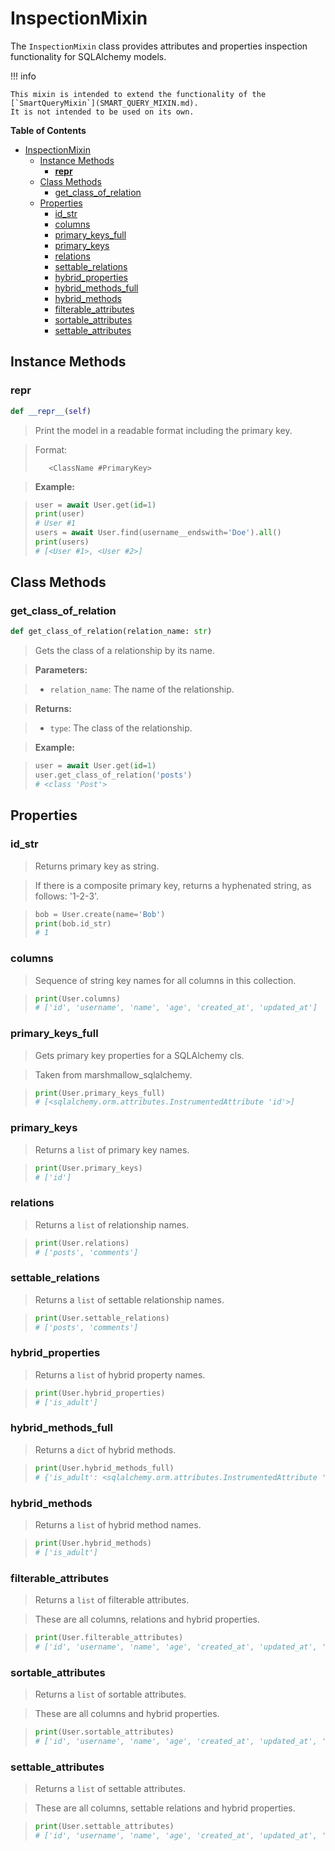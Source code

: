 # InspectionMixin

The `InspectionMixin` class provides attributes and properties inspection functionality for SQLAlchemy models.

!!! info

    This mixin is intended to extend the functionality of the
    [`SmartQueryMixin`](SMART_QUERY_MIXIN.md).
    It is not intended to be used on its own.

**Table of Contents**

- [InspectionMixin](#inspectionmixin)
  - [Instance Methods](#instance-methods)
    - [__repr__](#repr)
  - [Class Methods](#class-methods)
    - [get\_class\_of\_relation](#get_class_of_relation)
  - [Properties](#properties)
    - [id\_str](#id_str)
    - [columns](#columns)
    - [primary\_keys\_full](#primary_keys_full)
    - [primary\_keys](#primary_keys)
    - [relations](#relations)
    - [settable\_relations](#settable_relations)
    - [hybrid\_properties](#hybrid_properties)
    - [hybrid\_methods\_full](#hybrid_methods_full)
    - [hybrid\_methods](#hybrid_methods)
    - [filterable\_attributes](#filterable_attributes)
    - [sortable\_attributes](#sortable_attributes)
    - [settable\_attributes](#settable_attributes)

## Instance Methods

### __repr__
```python
def __repr__(self)
```

> Print the model in a readable format including the primary key.

> Format:
> ```
>    <ClassName #PrimaryKey>
> ```

> **Example:**

> ```python
> user = await User.get(id=1)
> print(user)
> # User #1
> users = await User.find(username__endswith='Doe').all()
> print(users)
> # [<User #1>, <User #2>]
> ```

## Class Methods

### get_class_of_relation
```python
def get_class_of_relation(relation_name: str)
```

> Gets the class of a relationship by its name.

> **Parameters:**

> - `relation_name`: The name of the relationship.

> **Returns:**

> - `type`: The class of the relationship.

> **Example:**

> ```python
> user = await User.get(id=1)
> user.get_class_of_relation('posts')
> # <class 'Post'>
> ```

## Properties

### id_str
> Returns primary key as string.

> If there is a composite primary key, returns a hyphenated string,
> as follows: '1-2-3'.

> ```python
> bob = User.create(name='Bob')
> print(bob.id_str)
> # 1
> ```

### columns
> Sequence of string key names for all columns in this collection.

> ```python
> print(User.columns)
> # ['id', 'username', 'name', 'age', 'created_at', 'updated_at']
> ```

### primary_keys_full
> Gets primary key properties for a SQLAlchemy cls.

> Taken from marshmallow_sqlalchemy.

> ```python
> print(User.primary_keys_full)
> # [<sqlalchemy.orm.attributes.InstrumentedAttribute 'id'>]
> ```

### primary_keys
> Returns a `list` of primary key names.

> ```python
> print(User.primary_keys)
> # ['id']
> ```

### relations
> Returns a `list` of relationship names.

> ```python
> print(User.relations)
> # ['posts', 'comments']
> ```

### settable_relations
> Returns a `list` of settable relationship names.

> ```python
> print(User.settable_relations)
> # ['posts', 'comments']
> ```

### hybrid_properties
> Returns a `list` of hybrid property names.

> ```python
> print(User.hybrid_properties)
> # ['is_adult']
> ```

### hybrid_methods_full
> Returns a `dict` of hybrid methods.

> ```python
> print(User.hybrid_methods_full)
> # {'is_adult': <sqlalchemy.orm.attributes.InstrumentedAttribute 'is_adult'>}
> ```

### hybrid_methods
> Returns a `list` of hybrid method names.

> ```python
> print(User.hybrid_methods)
> # ['is_adult']
> ```

### filterable_attributes
> Returns a `list` of filterable attributes.

> These are all columns, relations and hybrid properties.

> ```python
> print(User.filterable_attributes)
> # ['id', 'username', 'name', 'age', 'created_at', 'updated_at', 'posts', 'comments', 'is_adult']
> ```

### sortable_attributes
> Returns a `list` of sortable attributes.

> These are all columns and hybrid properties.

> ```python
> print(User.sortable_attributes)
> # ['id', 'username', 'name', 'age', 'created_at', 'updated_at', 'is_adult']
> ```

### settable_attributes
> Returns a `list` of settable attributes.

> These are all columns, settable relations and hybrid properties.

> ```python
> print(User.settable_attributes)
> # ['id', 'username', 'name', 'age', 'created_at', 'updated_at', 'posts', 'comments', 'is_adult']
> ```
